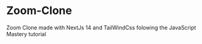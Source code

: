 # Zoom-Clone

Zoom Clone made with NextJs 14 and TailWindCss folowing the JavaScript Mastery tutorial
